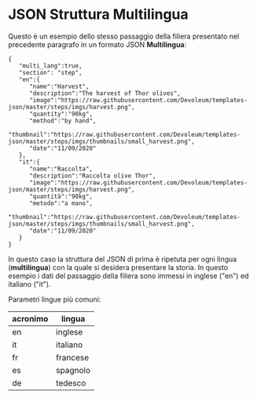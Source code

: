 # JSON Struttura Multilingua

Questo è un esempio dello stesso passaggio della filiera presentato nel precedente paragrafo in un formato JSON **Multilingua**:

```
{
   "multi_lang":true,
   "section": "step",
   "en":{
      "name":"Harvest",
      "description":"The harvest of Thor olives",
      "image":"https://raw.githubusercontent.com/Devoleum/templates-json/master/steps/imgs/harvest.png",
      "quantity":"90kg",
      "method":"by hand",
      "thumbnail":"https://raw.githubusercontent.com/Devoleum/templates-json/master/steps/imgs/thumbnails/small_harvest.png",
      "date":"11/09/2020"
   },
   "it":{
      "name":"Raccolta",
      "description":"Raccolta olive Thor",
      "image":"https://raw.githubusercontent.com/Devoleum/templates-json/master/steps/imgs/harvest.png",
      "quantità":"90kg",
      "metodo":"a mano",
      "thumbnail":"https://raw.githubusercontent.com/Devoleum/templates-json/master/steps/imgs/thumbnails/small_harvest.png",
      "date":"11/09/2020"
   }
}
```

In questo caso la struttura del JSON di prima è ripetuta per ogni lingua (**multilingua**) con la quale si desidera presentare la storia. In questo esempio i dati del passaggio della filiera sono immessi in inglese ("en") ed italiano ("it").

Parametri lingue più comuni:

| acronimo | lingua   |
| -------- | -------- |
| en       | inglese  |
| it       | italiano |
| fr       | francese |
| es       | spagnolo |
| de       | tedesco  |
